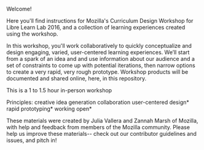 Welcome! 

Here you'll find instructions for Mozilla's Curriculum Design Workshop for Libre Learn Lab 2016, and a collection of learning experiences created using the workshop. 

In this workshop, you'll work collaboratively to quickly conceptualize and design engaging, varied, user-centered learning experiences. We’ll start from a spark of an idea and and use information about our audience and a set of constraints to come up with potential iterations, then narrow options to create a very rapid, very rough prototype. Workshop products will be documented and shared online, here, in this repository.

This is a 1 to 1.5 hour in-person workshop

Principles: 
creative idea generation
collaboration
user-centered design*
rapid prototyping*
working open*

These materials were created by Julia Vallera and Zannah Marsh of Mozilla, with help and feedback from members of the Mozilla community.  Please help us improve these materials-- check out our contributor guidelines and issues, and pitch in!
